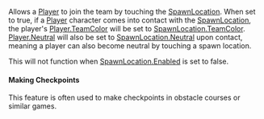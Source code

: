 Allows a [Player](https://create.roblox.com/docs/reference/engine/classes/Player) to join the team by touching the [SpawnLocation](https://create.roblox.com/docs/reference/engine/classes/SpawnLocation). When
set to true, if a [Player](https://create.roblox.com/docs/reference/engine/classes/Player) character comes into contact with the
[SpawnLocation](https://create.roblox.com/docs/reference/engine/classes/SpawnLocation), the player's [Player.TeamColor](https://create.roblox.com/docs/reference/engine/classes/Player#TeamColor) will be set to
[SpawnLocation.TeamColor](https://create.roblox.com/docs/reference/engine/classes/SpawnLocation#TeamColor). [Player.Neutral](https://create.roblox.com/docs/reference/engine/classes/Player#Neutral) will also be set to
[SpawnLocation.Neutral](https://create.roblox.com/docs/reference/engine/classes/SpawnLocation#Neutral) upon contact, meaning a player can also become
neutral by touching a spawn location.

This will not function when [SpawnLocation.Enabled](https://create.roblox.com/docs/reference/engine/classes/SpawnLocation#Enabled) is set to false.

#### Making Checkpoints

This feature is often used to make checkpoints in obstacle courses or
similar games.